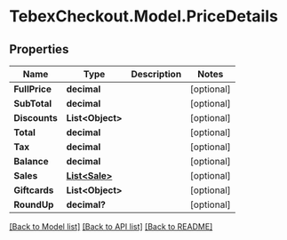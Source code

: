# TebexCheckout.Model.PriceDetails

## Properties

Name | Type | Description | Notes
------------ | ------------- | ------------- | -------------
**FullPrice** | **decimal** |  | [optional] 
**SubTotal** | **decimal** |  | [optional] 
**Discounts** | **List&lt;Object&gt;** |  | [optional] 
**Total** | **decimal** |  | [optional] 
**Tax** | **decimal** |  | [optional] 
**Balance** | **decimal** |  | [optional] 
**Sales** | [**List&lt;Sale&gt;**](Sale.md) |  | [optional] 
**Giftcards** | **List&lt;Object&gt;** |  | [optional] 
**RoundUp** | **decimal?** |  | [optional] 

[[Back to Model list]](../README.md#documentation-for-models) [[Back to API list]](../README.md#documentation-for-api-endpoints) [[Back to README]](../README.md)

